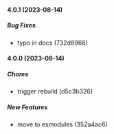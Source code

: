 #### 4.0.1 (2023-08-14)

##### Bug Fixes

*  typo in docs (732d8968)

#### 4.0.0 (2023-08-14)

##### Chores

*  trigger rebuild (d5c3b326)

##### New Features

*  move to esmodules (352a4ac6)

